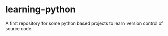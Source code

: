 # learning-python
A first repository for some python based projects to learn version control of source code.
